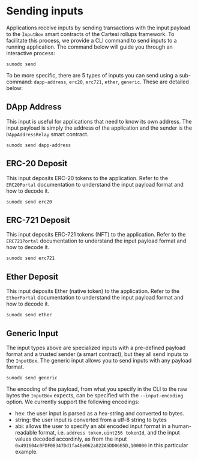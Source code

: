 # Sending inputs

Applications receive inputs by sending transactions with the input payload to the `InputBox` smart contracts of the Cartesi rollups framework. To facilitate this process, we provide a CLI command to send inputs to a running application. The command below will guide you through an interactive process:

```shell
sunodo send
```

To be more specific, there are 5 types of inputs you can send using a sub-command: `dapp-address`, `erc20`, `erc721`, `ether`, `generic`. These are detailed below:

## DApp Address

This input is useful for applications that need to know its own address. The input payload is simply the address of the application and the sender is the `DAppAddressRelay` smart contract.

```shell
sunodo send dapp-address
```

## ERC-20 Deposit

This input deposits ERC-20 tokens to the application. Refer to the `ERC20Portal` documentation to understand the input payload format and how to decode it.

```shell
sunodo send erc20
```

## ERC-721 Deposit

This input deposits ERC-721 tokens (NFT) to the application. Refer to the `ERC721Portal` documentation to understand the input payload format and how to decode it.

```shell
sunodo send erc721
```

## Ether Deposit

This input deposits Ether (native token) to the application. Refer to the `EtherPortal` documentation to understand the input payload format and how to decode it.

```shell
sunodo send ether
```

## Generic Input

The input types above are specialized inputs with a pre-defined payload format and a trusted sender (a smart contract), but they all send inputs to the `InputBox`. The generic input allows you to send inputs with any payload format.

```shell
sunodo send generic
```

The encoding of the payload, from what you specify in the CLI to the raw bytes the `InputBox` expects, can be specified with the `--input-encoding` option. We currently support the following encodings:

-   hex: the user input is parsed as a hex-string and converted to bytes.
-   string: the user input is converted from a utf-8 string to bytes
-   abi: allows the user to specify an abi encoded input format in a human-readable format, i.e. `address token,uint256 tokenId`, and the input values decoded accordinly, as from the input `0x491604c0FDF08347Dd1fa4Ee062a822A5DD06B5D,100000` in this particular example.
